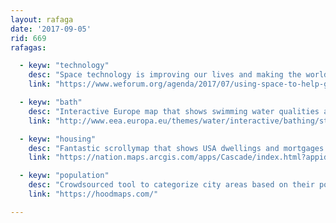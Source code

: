 ```yaml
---
layout: rafaga
date: '2017-09-05'
rid: 669
rafagas:

  - keyw: "technology"
    desc: "Space technology is improving our lives and making the world a better place"
    link: "https://www.weforum.org/agenda/2017/07/using-space-to-help-global-development/"

  - keyw: "bath"
    desc: "Interactive Europe map that shows swimming water qualities at the shore and inland"
    link: "http://www.eea.europa.eu/themes/water/interactive/bathing/state-of-bathing-waters"

  - keyw: "housing"
    desc: "Fantastic scrollymap that shows USA dwellings and mortgages related to salaries"
    link: "https://nation.maps.arcgis.com/apps/Cascade/index.html?appid=de7f932e3a1d494f9c9d9a67fb0de646"

  - keyw: "population"
    desc: "Crowdsourced tool to categorize city areas based on their population types"
    link: "https://hoodmaps.com/"

---
```


